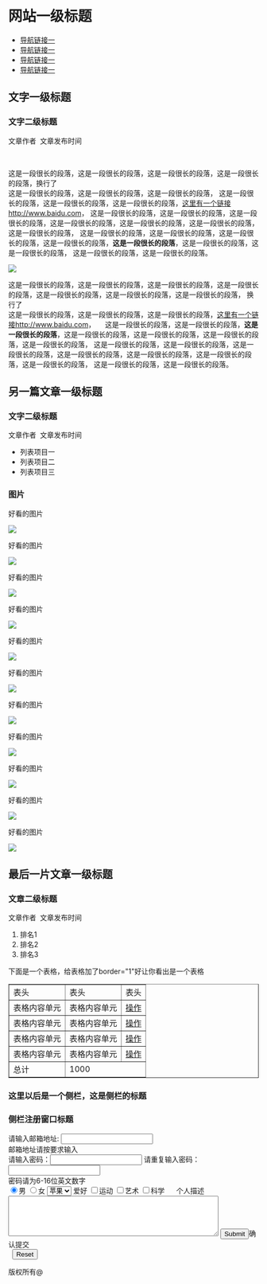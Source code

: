 <!DOCTYPE HTML>
<html>
<head>
<meta http-equiv="Content-Type" content="text/html; charset=utf-8">
<title>2017lfehtml01</title>
</head>
<body>
<h1>网站一级标题</h1>
<ul>
 <li> <a href="#">导航链接一</a></li>
 <li> <a href="#">导航链接一</a></li>
 <li> <a href="#">导航链接一</a></li>
 <li> <a href="#">导航链接一</a></li>
</ul>
<h2>文字一级标题</h2>
   <h3>文字二级标题</h3>
      <p>文章作者&nbsp;&nbsp;文章发布时间</p>
      <p>这是一段很长的段落，这是一段很长的段落，这是一段很长的段落，这是一段很长的段落，换行了<br>这是一段很长的段落，这是一段很长的段落，这是一段很长的段落，
      这是一段很长的段落，这是一段很长的段落，这是一段很长的段落，<a href="http://www.baidu.com">这里有一个链接http://www.baidu.com</a>，
      这是一段很长的段落，这是一段很长的段落，这是一段很长的段落，这是一段很长的段落，这是一段很长的段落，这是一段很长的段落，这是一段很长的段落，
      这是一段很长的段落，这是一段很长的段落，这是一段很长的段落，这是一段很长的段落，<b>这是一段很长的段落</b>，这是一段很长的段落，这是一段很长的段落，
      这是一段很长的段落，这是一段很长的段落。</p>
      <img src="http://image17-c.poco.cn/mypoco/myphoto/20150914/22/17431651620150914225440030_640.jpg">
      <p>这是一段很长的段落，这是一段很长的段落，这是一段很长的段落，这是一段很长的段落，这是一段很长的段落，这是一段很长的段落，这是一段很长的段落，
      换行了<br>这是一段很长的段落，这是一段很长的段落，这是一段很长的段落，<a href="http://www.baidu.com">这里有一个链接http://www.baidu.com</a>，
      这是一段很长的段落，这是一段很长的段落，<b>这是一段很长的段落</b>，这是一段很长的段落，这是一段很长的段落，这是一段很长的段落，这是一段很长的段落，
      这是一段很长的段落，这是一段很长的段落，这是一段很长的段落，这是一段很长的段落，这是一段很长的段落，这是一段很长的段落，这是一段很长的段落，
      这是一段很长的段落，这是一段很长的段落。</p>
<h2>另一篇文章一级标题</h2>
<h3>文字二级标题</h3>
<p>文章作者&nbsp;&nbsp;文章发布时间</p>
<ul>
<li>列表项目一</li>
<li>列表项目二</li>
<li>列表项目三</li>
</ul>
<h3>图片</h3>
<p>好看的图片</p>
<img src="http://image17-c.poco.cn/mypoco/myphoto/20150914/22/17431651620150914225440030_640.jpg">
<p>好看的图片<p>
<img src="http://img.hb.aicdn.com/b07ebcd8c631582d264d6693ae5747a86b31e12530c86-qbLNP7_fw658">
<p>好看的图片</p>
<img src="http://img.hb.aicdn.com/ea04fec024ecff44da093effccbb587e1fc0d4b14cefc-Ja6YTR">
<p>好看的图片</p>
<img src="http://img.hb.aicdn.com/ea04fec024ecff44da093effccbb587e1fc0d4b14cefc-Ja6YTR_fw658">
<p>好看的图片</p>
<img src="http://image17-c.poco.cn/mypoco/myphoto/20150914/22/17431651620150914225440030_640.jpg">
<p>好看的图片</p>
<img src="http://image17-c.poco.cn/mypoco/myphoto/20150914/22/17431651620150914225440030_640.jpg">
<p>好看的图片</p>
<img src="http://image17-c.poco.cn/mypoco/myphoto/20150914/22/17431651620150914225440030_640.jpg">
<p>好看的图片</p>
<img src="http://image17-c.poco.cn/mypoco/myphoto/20150914/22/17431651620150914225440030_640.jpg">
<p>好看的图片</p>
<img src="http://image17-c.poco.cn/mypoco/myphoto/20150914/22/17431651620150914225440030_640.jpg">
<p>好看的图片</p>
<img src="http://image17-c.poco.cn/mypoco/myphoto/20150914/22/17431651620150914225440030_640.jpg">
<p>好看的图片</p>
<img src="http://image17-c.poco.cn/mypoco/myphoto/20150914/22/17431651620150914225440030_640.jpg">

<h2>最后一片文章一级标题</h2>
<h3>文章二级标题</h3>
<p>文章作者&nbsp;&nbsp;文章发布时间</p>
<ol>
<li>排名1</li>
<li>排名2</li>
<li>排名3</li>
</ol>
<p>下面是一个表格，给表格加了border="1"好让你看出是一个表格</p>
<table border="1">
<tr>
<td>表头</td>
<td>表头</td>
<td>表头</td>
</tr>
<tr>
<td>表格内容单元</td>
<td>表格内容单元</td>
<td><a href="https://www.baidu.com/">操作</a></td>
</tr>
<tr>
<td>表格内容单元</td>
<td>表格内容单元</td>
<td><a href="https://www.baidu.com/">操作</a></td>
</tr>
<tr>
<td>表格内容单元</td>
<td>表格内容单元</td>
<td><a href="https://www.baidu.com/">操作</a></td>
</tr>
<tr>
<td>表格内容单元</td>
<td>表格内容单元</td>
<td><a href="https://www.baidu.com/">操作</a></td>
</tr><tr>
<td>总计</td>
<td colspan="2">1000</td>
</tr>
</table>
<h3>这里以后是一个侧栏，这是侧栏的标题</h3>
<h3>侧栏注册窗口标题</h3>
<form>
请输入邮箱地址:
<input type="text" name="这是一个文本输入框"><br>
邮箱地址请按要求输入<br>
请输入密码：<input type="text" name="这是一个文本输入框">
请重复输入密码：<input type="text" name="这是一个文本输入框"><br>
密码请为6-16位英文数字
<br>
<input type="radio" name="sex" value="male" checked>男
<input type="radio" name="sex" value="female">女
<select name="水果">  
<option value="apple">苹果</option>  
<option value="orange">橘子</option>  
<option value="banana">香蕉</option>  
<option value="pear">梨</option>  
</select> 
爱好
<input type="checkbox" value="sport" name="sport">运动
<input type="checkbox" value="art" name="art">艺术
<input type="checkbox" value="science" name="science" >科学&nbsp; &nbsp;  
个人描述
<textarea rows="5" cols="50">  
</textarea>  
<input type=submit>确认提交<br />  
<input type=reset>  
</form>
<p>版权所有@</p>
</body>
</html>

